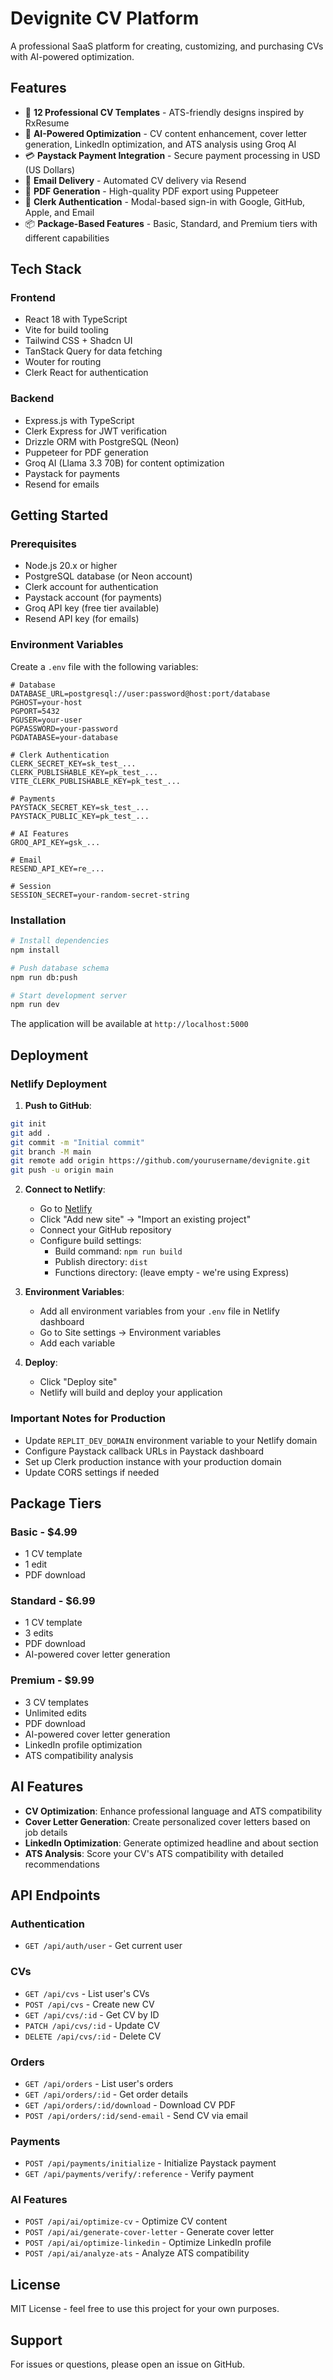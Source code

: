 # Devignite CV Platform

A professional SaaS platform for creating, customizing, and purchasing CVs with AI-powered optimization.

## Features

- 🎨 **12 Professional CV Templates** - ATS-friendly designs inspired by RxResume
- 🤖 **AI-Powered Optimization** - CV content enhancement, cover letter generation, LinkedIn optimization, and ATS analysis using Groq AI
- 💳 **Paystack Payment Integration** - Secure payment processing in USD (US Dollars)
- 📧 **Email Delivery** - Automated CV delivery via Resend
- 📄 **PDF Generation** - High-quality PDF export using Puppeteer
- 🔐 **Clerk Authentication** - Modal-based sign-in with Google, GitHub, Apple, and Email
- 📦 **Package-Based Features** - Basic, Standard, and Premium tiers with different capabilities

## Tech Stack

### Frontend
- React 18 with TypeScript
- Vite for build tooling
- Tailwind CSS + Shadcn UI
- TanStack Query for data fetching
- Wouter for routing
- Clerk React for authentication

### Backend
- Express.js with TypeScript
- Clerk Express for JWT verification
- Drizzle ORM with PostgreSQL (Neon)
- Puppeteer for PDF generation
- Groq AI (Llama 3.3 70B) for content optimization
- Paystack for payments
- Resend for emails

## Getting Started

### Prerequisites

- Node.js 20.x or higher
- PostgreSQL database (or Neon account)
- Clerk account for authentication
- Paystack account (for payments)
- Groq API key (free tier available)
- Resend API key (for emails)

### Environment Variables

Create a `.env` file with the following variables:

```env
# Database
DATABASE_URL=postgresql://user:password@host:port/database
PGHOST=your-host
PGPORT=5432
PGUSER=your-user
PGPASSWORD=your-password
PGDATABASE=your-database

# Clerk Authentication
CLERK_SECRET_KEY=sk_test_...
CLERK_PUBLISHABLE_KEY=pk_test_...
VITE_CLERK_PUBLISHABLE_KEY=pk_test_...

# Payments
PAYSTACK_SECRET_KEY=sk_test_...
PAYSTACK_PUBLIC_KEY=pk_test_...

# AI Features
GROQ_API_KEY=gsk_...

# Email
RESEND_API_KEY=re_...

# Session
SESSION_SECRET=your-random-secret-string
```

### Installation

```bash
# Install dependencies
npm install

# Push database schema
npm run db:push

# Start development server
npm run dev
```

The application will be available at `http://localhost:5000`

## Deployment

### Netlify Deployment

1. **Push to GitHub**:
```bash
git init
git add .
git commit -m "Initial commit"
git branch -M main
git remote add origin https://github.com/yourusername/devignite.git
git push -u origin main
```

2. **Connect to Netlify**:
   - Go to [Netlify](https://netlify.com)
   - Click "Add new site" → "Import an existing project"
   - Connect your GitHub repository
   - Configure build settings:
     - Build command: `npm run build`
     - Publish directory: `dist`
     - Functions directory: (leave empty - we're using Express)

3. **Environment Variables**:
   - Add all environment variables from your `.env` file in Netlify dashboard
   - Go to Site settings → Environment variables
   - Add each variable

4. **Deploy**:
   - Click "Deploy site"
   - Netlify will build and deploy your application

### Important Notes for Production

- Update `REPLIT_DEV_DOMAIN` environment variable to your Netlify domain
- Configure Paystack callback URLs in Paystack dashboard
- Set up Clerk production instance with your production domain
- Update CORS settings if needed

## Package Tiers

### Basic - $4.99
- 1 CV template
- 1 edit
- PDF download

### Standard - $6.99
- 1 CV template
- 3 edits
- PDF download
- AI-powered cover letter generation

### Premium - $9.99
- 3 CV templates
- Unlimited edits
- PDF download
- AI-powered cover letter generation
- LinkedIn profile optimization
- ATS compatibility analysis

## AI Features

- **CV Optimization**: Enhance professional language and ATS compatibility
- **Cover Letter Generation**: Create personalized cover letters based on job details
- **LinkedIn Optimization**: Generate optimized headline and about section
- **ATS Analysis**: Score your CV's ATS compatibility with detailed recommendations

## API Endpoints

### Authentication
- `GET /api/auth/user` - Get current user

### CVs
- `GET /api/cvs` - List user's CVs
- `POST /api/cvs` - Create new CV
- `GET /api/cvs/:id` - Get CV by ID
- `PATCH /api/cvs/:id` - Update CV
- `DELETE /api/cvs/:id` - Delete CV

### Orders
- `GET /api/orders` - List user's orders
- `GET /api/orders/:id` - Get order details
- `GET /api/orders/:id/download` - Download CV PDF
- `POST /api/orders/:id/send-email` - Send CV via email

### Payments
- `POST /api/payments/initialize` - Initialize Paystack payment
- `GET /api/payments/verify/:reference` - Verify payment

### AI Features
- `POST /api/ai/optimize-cv` - Optimize CV content
- `POST /api/ai/generate-cover-letter` - Generate cover letter
- `POST /api/ai/optimize-linkedin` - Optimize LinkedIn profile
- `POST /api/ai/analyze-ats` - Analyze ATS compatibility

## License

MIT License - feel free to use this project for your own purposes.

## Support

For issues or questions, please open an issue on GitHub.
